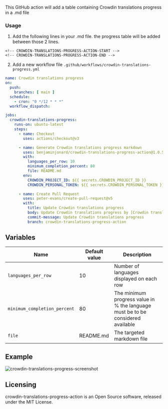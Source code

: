 This GitHub action will add a table containing Crowdin translations progress in a .md file

### Usage

1. Add the following lines in your .md file. the progress table will be added between those 2 lines.
```
<!-- CROWDIN-TRANSLATIONS-PROGRESS-ACTION-START -->
<!-- CROWDIN-TRANSLATIONS-PROGRESS-ACTION-END -->
```

2. Add a new workflow file `.github/workflows/crowdin-translations-progress.yml`

```yaml
name: Crowdin translations progress
on:
  push:
    branches: [ main ]
  schedule:
    - cron: "0 */12 * * *"
  workflow_dispatch:

jobs:
  crowdin-translations-progress:
    runs-on: ubuntu-latest
    steps:
      - name: Checkout
        uses: actions/checkout@v3

      - name: Generate Crowdin translations progress markdown
        uses: benjaminjonard/crowdin-translations-progress-action@1.0.5
        with:
          languages_per_row: 10
          minimum_completion_percent: 80
          file: README.md
        env:
          CROWDIN_PROJECT_ID: ${{ secrets.CROWDIN_PROJECT_ID }}
          CROWDIN_PERSONAL_TOKEN: ${{ secrets.CROWDIN_PERSONAL_TOKEN }}

      - name: Create Pull Request
        uses: peter-evans/create-pull-request@v5
        with:
          title: Update Crowdin translations progress
          body: Update Crowdin translations progress by [Crowdin translations progress](https://github.com/benjaminjonard/crowdin-translations-progress-action) GitHub action
          commit-message: Update Crowdin translations progress
          branch: crowdin-translations-progress-action
```

## Variables

| Name                         | Default value | Description                                                                     |
|------------------------------|---------------|---------------------------------------------------------------------------------|
| `languages_per_row`          | 10            | Number of languages displayed on each row                                       |
| `minimum_completion_percent` | 80            | The minimum progress value in % the language must be to be considered available |
| `file`                       | README.md     | The targeted markdown file                                                      |

## Example

![crowdin-translations-progress-screenshot](https://user-images.githubusercontent.com/20560781/232151800-2981a8d6-86ef-4cbc-874b-c604ff3cf8e6.png)


## Licensing
crowdin-translations-progress-action is an Open Source software, released under the MIT License. 

